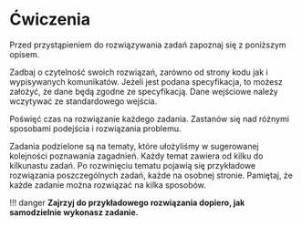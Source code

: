 # Ćwiczenia

Przed przystąpieniem do rozwiązywania zadań zapoznaj się z poniższym opisem.

Zadbaj o czytelność swoich rozwiązań, zarówno od strony kodu jak i wypisywanych komunikatów. Jeżeli jest podana specyfikacja, to możesz założyć, że dane będą zgodne ze specyfikacją. Dane wejściowe należy wczytywać ze standardowego wejścia.

Poświęć czas na rozwiązanie każdego zadania. Zastanów się nad różnymi sposobami podejścia i rozwiązania problemu.

Zadania podzielone są na tematy, które ułożyliśmy w sugerowanej kolejności poznawania zagadnień. Każdy temat zawiera od kilku do kilkunastu zadań. Po rozwinięciu tematu pojawią się przykładowe rozwiązania poszczególnych zadań, każde na osobnej stronie. Pamiętaj, że każde zadanie można rozwiązać na kilka sposobów. 

!!! danger
	 **Zajrzyj do przykładowego rozwiązania dopiero, jak samodzielnie wykonasz zadanie.**
